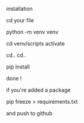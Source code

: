 installation

cd your file

python -m venv venv

cd venv/scripts
activate

cd..
cd..

pip install

done !

if you're added a package

pip freeze > requirements.txt

and push to github
